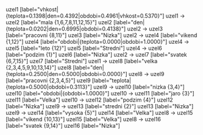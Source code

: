 uzel1 [label="vhkost|{teplota=0.1398|den=0.4392|obdobi=0.4961|vhkost=0.5370}"]
uzel1 -> uzel2 [label="mala {1,6,7,8,11,12,15}"]
uzel2 [label="den|{teplota=0.0202|den=0.6995|obdobi=0.4138}"]
uzel2 -> uzel3 [label="pracovni {8,11}"]
uzel3 [label="Nizka"]
uzel2 -> uzel4 [label="vikend {1,12}"]
uzel4 [label="obdobi|{teplota=0.0000|obdobi=1.0000}"]
uzel4 -> uzel5 [label="leto {12}"]
uzel5 [label="Stredni"]
uzel4 -> uzel6 [label="podzim {1}"]
uzel6 [label="Nizka"]
uzel2 -> uzel7 [label="svatek {6,7,15}"]
uzel7 [label="Stredni"]
uzel1 -> uzel8 [label="velka {2,3,4,5,9,10,13,14}"]
uzel8 [label="den|{teplota=0.2500|den=0.5000|obdobi=0.0000}"]
uzel8 -> uzel9 [label="pracovni {2,3,4,5}"]
uzel9 [label="teplota|{teplota=0.5000|obdobi=0.3113}"]
uzel9 -> uzel10 [label="nizka {3,4}"]
uzel10 [label="obdobi|{obdobi=1.0000}"]
uzel10 -> uzel11 [label="jaro {3}"]
uzel11 [label="Velka"]
uzel10 -> uzel12 [label="podzim {4}"]
uzel12 [label="Nizka"]
uzel9 -> uzel13 [label="stredni {2}"]
uzel13 [label="Nizka"]
uzel9 -> uzel14 [label="vysoka {5}"]
uzel14 [label="Velka"]
uzel8 -> uzel15 [label="vikend {10,13}"]
uzel15 [label="Velka"]
uzel8 -> uzel16 [label="svatek {9,14}"]
uzel16 [label="Nizka"]
